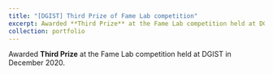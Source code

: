 ```yaml
---
title: "[DGIST] Third Prize of Fame Lab competition"
excerpt: Awarded **Third Prize** at the Fame Lab competition held at DGIST in December 2020.
collection: portfolio
---
```


Awarded **Third Prize** at the Fame Lab competition held at DGIST in December 2020.